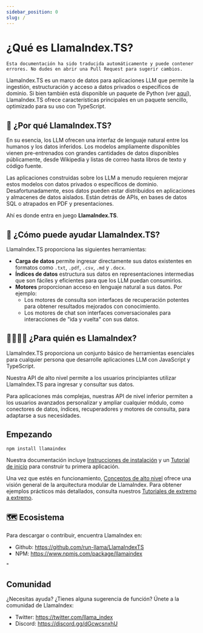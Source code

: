 ```yaml
---
sidebar_position: 0
slug: /
---
```


# ¿Qué es LlamaIndex.TS?

`Esta documentación ha sido traducida automáticamente y puede contener errores. No dudes en abrir una Pull Request para sugerir cambios.`

LlamaIndex.TS es un marco de datos para aplicaciones LLM que permite la ingestión, estructuración y acceso a datos privados o específicos de dominio. Si bien también está disponible un paquete de Python (ver [aquí](https://docs.llamaindex.ai/en/stable/)), LlamaIndex.TS ofrece características principales en un paquete sencillo, optimizado para su uso con TypeScript.

## 🚀 ¿Por qué LlamaIndex.TS?

En su esencia, los LLM ofrecen una interfaz de lenguaje natural entre los humanos y los datos inferidos. Los modelos ampliamente disponibles vienen pre-entrenados con grandes cantidades de datos disponibles públicamente, desde Wikipedia y listas de correo hasta libros de texto y código fuente.

Las aplicaciones construidas sobre los LLM a menudo requieren mejorar estos modelos con datos privados o específicos de dominio. Desafortunadamente, esos datos pueden estar distribuidos en aplicaciones y almacenes de datos aislados. Están detrás de APIs, en bases de datos SQL o atrapados en PDF y presentaciones.

Ahí es donde entra en juego **LlamaIndex.TS**.

## 🦙 ¿Cómo puede ayudar LlamaIndex.TS?

LlamaIndex.TS proporciona las siguientes herramientas:

- **Carga de datos** permite ingresar directamente sus datos existentes en formatos como `.txt`, `.pdf`, `.csv`, `.md` y `.docx`.
- **Índices de datos** estructura sus datos en representaciones intermedias que son fáciles y eficientes para que los LLM puedan consumirlos.
- **Motores** proporcionan acceso en lenguaje natural a sus datos. Por ejemplo:
  - Los motores de consulta son interfaces de recuperación potentes para obtener resultados mejorados con conocimiento.
  - Los motores de chat son interfaces conversacionales para interacciones de "ida y vuelta" con sus datos.

## 👨‍👩‍👧‍👦 ¿Para quién es LlamaIndex?

LlamaIndex.TS proporciona un conjunto básico de herramientas esenciales para cualquier persona que desarrolle aplicaciones LLM con JavaScript y TypeScript.

Nuestra API de alto nivel permite a los usuarios principiantes utilizar LlamaIndex.TS para ingresar y consultar sus datos.

Para aplicaciones más complejas, nuestras API de nivel inferior permiten a los usuarios avanzados personalizar y ampliar cualquier módulo, como conectores de datos, índices, recuperadores y motores de consulta, para adaptarse a sus necesidades.

## Empezando

`npm install llamaindex`

Nuestra documentación incluye [Instrucciones de instalación](./installation.mdx) y un [Tutorial de inicio](./starter.md) para construir tu primera aplicación.

Una vez que estés en funcionamiento, [Conceptos de alto nivel](./concepts.md) ofrece una visión general de la arquitectura modular de LlamaIndex. Para obtener ejemplos prácticos más detallados, consulta nuestros [Tutoriales de extremo a extremo](./end_to_end.md).

## 🗺️ Ecosistema

Para descargar o contribuir, encuentra LlamaIndex en:

- Github: https://github.com/run-llama/LlamaIndexTS
- NPM: https://www.npmjs.com/package/llamaindex

"

## Comunidad

¿Necesitas ayuda? ¿Tienes alguna sugerencia de función? Únete a la comunidad de LlamaIndex:

- Twitter: https://twitter.com/llama_index
- Discord: https://discord.gg/dGcwcsnxhU
